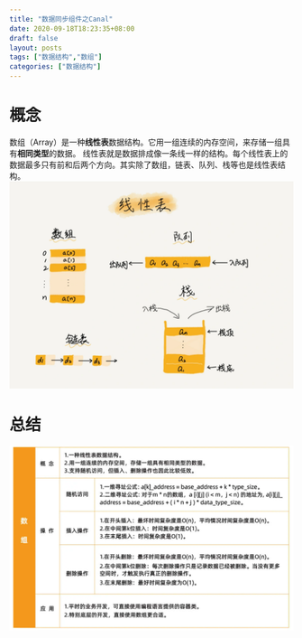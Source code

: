 ```yaml
---
title: "数据同步组件之Canal"
date: 2020-09-18T18:23:35+08:00
draft: false
layout: posts
tags: ["数据结构","数组"]
categories: ["数据结构"]
---
```


# 概念
数组（Array）是一种**线性表**数据结构。它用一组连续的内存空间，来存储一组具有**相同类型**的数据。
线性表就是数据排成像一条线一样的结构。每个线性表上的数据最多只有前和后两个方向。其实除了数组，链表、队列、栈等也是线性表结构。
![image (1)](https://raw.githubusercontent.com/Leowuqunqun/img/master/imageimage%20(1).png)

# 总结
![image (2)](https://raw.githubusercontent.com/Leowuqunqun/img/master/imageimage%20(2).png)
